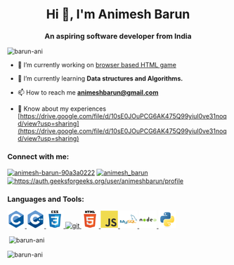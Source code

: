 <h1 align="center">Hi 👋, I'm Animesh Barun</h1>
<h3 align="center">An aspiring software developer from India</h3>

<p align="left"> <img src="https://komarev.com/ghpvc/?username=barun-ani&label=Profile%20views&color=0e75b6&style=flat" alt="barun-ani" /> </p>

- 🔭 I’m currently working on [browser based HTML game](https://samuraiwars.netlify.app/)

- 🌱 I’m currently learning **Data structures and Algorithms.**

- 📫 How to reach me **animeshbarun@gmail.com**

- 📄 Know about my experiences [https://drive.google.com/file/d/10sE0JOuPCG6AK475Q99yiul0ve31noqd/view?usp=sharing](https://drive.google.com/file/d/10sE0JOuPCG6AK475Q99yiul0ve31noqd/view?usp=sharing)

<h3 align="left">Connect with me:</h3>
<p align="left">
<a href="https://linkedin.com/in/animesh-barun-90a3a0222" target="blank"><img align="center" src="https://raw.githubusercontent.com/rahuldkjain/github-profile-readme-generator/master/src/images/icons/Social/linked-in-alt.svg" alt="animesh-barun-90a3a0222" height="30" width="40" /></a>
<a href="https://www.leetcode.com/animesh_barun" target="blank"><img align="center" src="https://raw.githubusercontent.com/rahuldkjain/github-profile-readme-generator/master/src/images/icons/Social/leet-code.svg" alt="animesh_barun" height="30" width="40" /></a>
<a href="https://auth.geeksforgeeks.org/user/https://auth.geeksforgeeks.org/user/animeshbarun/profile" target="blank"><img align="center" src="https://raw.githubusercontent.com/rahuldkjain/github-profile-readme-generator/master/src/images/icons/Social/geeks-for-geeks.svg" alt="https://auth.geeksforgeeks.org/user/animeshbarun/profile" height="30" width="40" /></a>
</p>

<h3 align="left">Languages and Tools:</h3>
<p align="left"> <a href="https://www.cprogramming.com/" target="_blank" rel="noreferrer"> <img src="https://raw.githubusercontent.com/devicons/devicon/master/icons/c/c-original.svg" alt="c" width="40" height="40"/> </a> <a href="https://www.w3schools.com/cpp/" target="_blank" rel="noreferrer"> <img src="https://raw.githubusercontent.com/devicons/devicon/master/icons/cplusplus/cplusplus-original.svg" alt="cplusplus" width="40" height="40"/> </a> <a href="https://www.w3schools.com/css/" target="_blank" rel="noreferrer"> <img src="https://raw.githubusercontent.com/devicons/devicon/master/icons/css3/css3-original-wordmark.svg" alt="css3" width="40" height="40"/> </a> <a href="https://git-scm.com/" target="_blank" rel="noreferrer"> <img src="https://www.vectorlogo.zone/logos/git-scm/git-scm-icon.svg" alt="git" width="40" height="40"/> </a> <a href="https://www.w3.org/html/" target="_blank" rel="noreferrer"> <img src="https://raw.githubusercontent.com/devicons/devicon/master/icons/html5/html5-original-wordmark.svg" alt="html5" width="40" height="40"/> </a> <a href="https://developer.mozilla.org/en-US/docs/Web/JavaScript" target="_blank" rel="noreferrer"> <img src="https://raw.githubusercontent.com/devicons/devicon/master/icons/javascript/javascript-original.svg" alt="javascript" width="40" height="40"/> </a> <a href="https://www.mysql.com/" target="_blank" rel="noreferrer"> <img src="https://raw.githubusercontent.com/devicons/devicon/master/icons/mysql/mysql-original-wordmark.svg" alt="mysql" width="40" height="40"/> </a> <a href="https://nodejs.org" target="_blank" rel="noreferrer"> <img src="https://raw.githubusercontent.com/devicons/devicon/master/icons/nodejs/nodejs-original-wordmark.svg" alt="nodejs" width="40" height="40"/> </a> <a href="https://www.python.org" target="_blank" rel="noreferrer"> <img src="https://raw.githubusercontent.com/devicons/devicon/master/icons/python/python-original.svg" alt="python" width="40" height="40"/> </a> </p>

<p>&nbsp;<img align="center" src="https://github-readme-stats.vercel.app/api?username=barun-ani&show_icons=true&locale=en" alt="barun-ani" /></p>

<p><img align="center" src="https://github-readme-streak-stats.herokuapp.com/?user=barun-ani&" alt="barun-ani" /></p>
